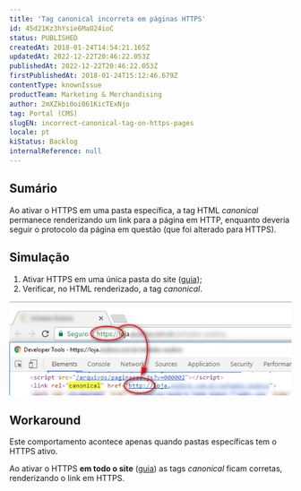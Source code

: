 ```yaml
---
title: 'Tag canonical incorreta em páginas HTTPS'
id: 45d21Kz3hYsie6MaO24ioC
status: PUBLISHED
createdAt: 2018-01-24T14:54:21.165Z
updatedAt: 2022-12-22T20:46:22.053Z
publishedAt: 2022-12-22T20:46:22.053Z
firstPublishedAt: 2018-01-24T15:12:46.679Z
contentType: knownIssue
productTeam: Marketing & Merchandising
author: 2mXZkbi0oi061KicTExNjo
tag: Portal (CMS)
slugEN: incorrect-canonical-tag-on-https-pages
locale: pt
kiStatus: Backlog
internalReference: null
---
```


## Sumário

Ao ativar o HTTPS em uma pasta específica, a tag HTML _canonical_ permanece renderizando um link para a página em HTTP, enquanto deveria seguir o protocolo da página em questão (que foi alterado para HTTPS).

## Simulação

1. Ativar HTTPS em uma única pasta do site ([guia](https://help.vtex.com/tutorial/--frequentlyAskedQuestions_4378));
2. Verificar, no HTML renderizado, a tag _canonical_.

![image](https://raw.githubusercontent.com/vtexdocs/known-issues/refs/heads/main/docs/pt/known-issues/Marketing%20&%20Merchandising/tag-canonical-incorreta-em-paginas-https_1.png)

## Workaround

Este comportamento acontece apenas quando pastas específicas tem o HTTPS ativo.

Ao ativar o HTTPS **em todo o site** ([guia](http://help.vtex.com/pt/tutorial/ativar-https-em-todo-o-site)) as tags _canonical_ ficam corretas, renderizando o link em HTTPS.

